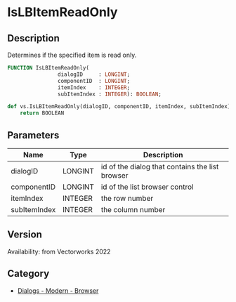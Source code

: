 # IsLBItemReadOnly

## Description
Determines if the specified item is read only.

```pascal
FUNCTION IsLBItemReadOnly(
				dialogID     : LONGINT;
				componentID  : LONGINT;
				itemIndex    : INTEGER;
				subItemIndex : INTEGER): BOOLEAN;
```

```python
def vs.IsLBItemReadOnly(dialogID, componentID, itemIndex, subItemIndex):
    return BOOLEAN
```

## Parameters
|Name|Type|Description|
|---|---|---|
|dialogID|LONGINT|id of the dialog that contains the list browser|
|componentID|LONGINT|id of the list browser control|
|itemIndex|INTEGER|the row number|
|subItemIndex|INTEGER|the column number|

## Version
Availability: from Vectorworks 2022

## Category
* [Dialogs - Modern - Browser](../Categories/Dialogs%20-%20Modern%20-%20Browser.md)
